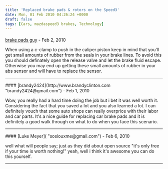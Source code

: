 ```yaml
---
title: 'Replaced brake pads & rotors on the Speed3'
date: Mon, 01 Feb 2010 04:26:24 +0000
draft: false
tags: [Cars, mazdaspeed3 brakes, Technology]
---
```



#### 
[brake pads guy](http://discbrakepads.net "info@discbrakepads.net") - <time datetime="2010-02-09 23:03:39">Feb 2, 2010</time>

When using a c-clamp to push in the caliper piston keep in mind that you'll get small amounts of rubber from the seals in your brake lines. To avoid this you should definately open the release valve and let the brake fluid escape. Otherwise you may end up getting these small amounts of rubber in your abs sensor and will have to replace the sensor.
<hr />
#### 
[brandy2424](http://www.brandyclinton.com "brandy2424@gmail.com") - <time datetime="2010-02-01 03:23:49">Feb 1, 2010</time>

Wow, you really had a hard time doing the job but i bet it was well worth it. Considering the fact that you saved a lot and you also learned a lot. I can definitely vouch that some auto shops can really overprice with their labor and car parts. It's a nice guide for replacing car brake pads and it is definitely a good walk through on what to do when you face this scenario.
<hr />
#### 
[Luke Meyer]( "sosiouxme@gmail.com") - <time datetime="2010-02-06 15:00:47">Feb 6, 2010</time>

well what will people say; just as they did about open source "it's only free if your time is worth nothing!" yeah, well i think it's awesome you can do this yourself.
<hr />
